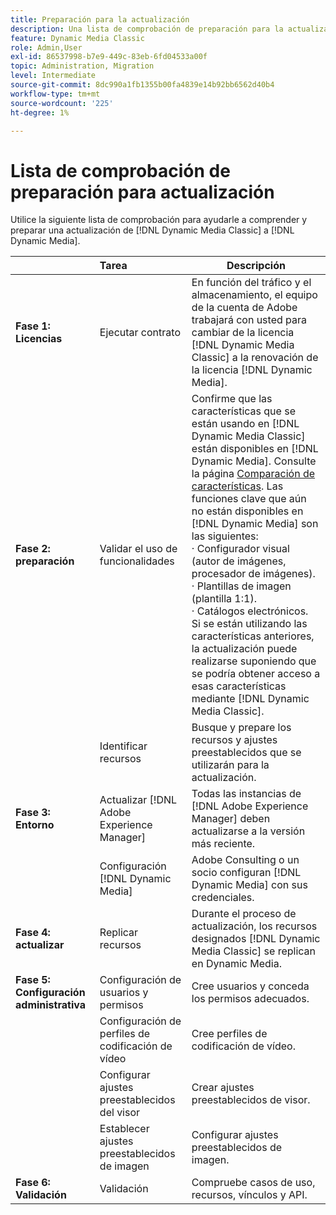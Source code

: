 ```yaml
---
title: Preparación para la actualización
description: Una lista de comprobación de preparación para la actualización cuando desee avanzar de [!DNL Adobe Dynamic Media Classic] a [!DNL Dynamic Media] en [!DNL Adobe Experience Manager].
feature: Dynamic Media Classic
role: Admin,User
exl-id: 86537998-b7e9-449c-83eb-6fd04533a00f
topic: Administration, Migration
level: Intermediate
source-git-commit: 8dc990a1fb1355b00fa4839e14b92bb6562d40b4
workflow-type: tm+mt
source-wordcount: '225'
ht-degree: 1%

---
```


# Lista de comprobación de preparación para actualización

Utilice la siguiente lista de comprobación para ayudarle a comprender y preparar una actualización de [!DNL Dynamic Media Classic] a [!DNL Dynamic Media].

|  | Tarea | Descripción |
| :--- | :--- | --- |
| **Fase 1: Licencias** | Ejecutar contrato | En función del tráfico y el almacenamiento, el equipo de la cuenta de Adobe trabajará con usted para cambiar de la licencia [!DNL Dynamic Media Classic] a la renovación de la licencia [!DNL Dynamic Media]. |
| **Fase 2: preparación** | Validar el uso de funcionalidades | Confirme que las características que se están usando en [!DNL Dynamic Media Classic] están disponibles en [!DNL Dynamic Media]. Consulte la página [Comparación de características](/help/using/upgrade-feature-comparison.md). Las funciones clave que aún no están disponibles en [!DNL Dynamic Media] son las siguientes:<br>· Configurador visual (autor de imágenes, procesador de imágenes).<br>· Plantillas de imagen (plantilla 1:1).<br>· Catálogos electrónicos.<br>Si se están utilizando las características anteriores, la actualización puede realizarse suponiendo que se podría obtener acceso a esas características mediante [!DNL Dynamic Media Classic]. |
|   | Identificar recursos | Busque y prepare los recursos y ajustes preestablecidos que se utilizarán para la actualización. |
| **Fase 3: Entorno** | Actualizar [!DNL Adobe Experience Manager] | Todas las instancias de [!DNL Adobe Experience Manager] deben actualizarse a la versión más reciente. |
|   | Configuración [!DNL Dynamic Media] | Adobe Consulting o un socio configuran [!DNL Dynamic Media] con sus credenciales. |
| **Fase 4: actualizar** | Replicar recursos | Durante el proceso de actualización, los recursos designados [!DNL Dynamic Media Classic] se replican en Dynamic Media. |
| **Fase 5: Configuración administrativa** | Configuración de usuarios y permisos | Cree usuarios y conceda los permisos adecuados. |
|   | Configuración de perfiles de codificación de vídeo | Cree perfiles de codificación de vídeo. |
|   | Configurar ajustes preestablecidos del visor | Crear ajustes preestablecidos de visor. |
|   | Establecer ajustes preestablecidos de imagen | Configurar ajustes preestablecidos de imagen. |
| **Fase 6: Validación** | Validación | Compruebe casos de uso, recursos, vínculos y API. |
